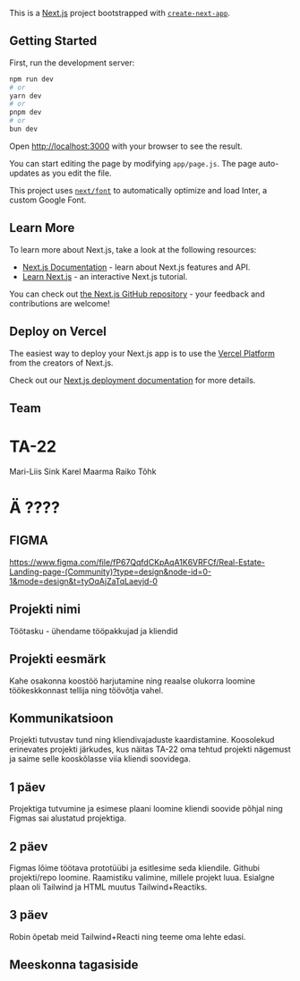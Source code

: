 This is a [Next.js](https://nextjs.org/) project bootstrapped with [`create-next-app`](https://github.com/vercel/next.js/tree/canary/packages/create-next-app).

## Getting Started

First, run the development server:

```bash
npm run dev
# or
yarn dev
# or
pnpm dev
# or
bun dev
```

Open [http://localhost:3000](http://localhost:3000) with your browser to see the result.

You can start editing the page by modifying `app/page.js`. The page auto-updates as you edit the file.

This project uses [`next/font`](https://nextjs.org/docs/basic-features/font-optimization) to automatically optimize and load Inter, a custom Google Font.

## Learn More

To learn more about Next.js, take a look at the following resources:

- [Next.js Documentation](https://nextjs.org/docs) - learn about Next.js features and API.
- [Learn Next.js](https://nextjs.org/learn) - an interactive Next.js tutorial.

You can check out [the Next.js GitHub repository](https://github.com/vercel/next.js/) - your feedback and contributions are welcome!

## Deploy on Vercel

The easiest way to deploy your Next.js app is to use the [Vercel Platform](https://vercel.com/new?utm_medium=default-template&filter=next.js&utm_source=create-next-app&utm_campaign=create-next-app-readme) from the creators of Next.js.

Check out our [Next.js deployment documentation](https://nextjs.org/docs/deployment) for more details.


## Team 

# TA-22 

Mari-Liis Sink
Karel Maarma
Raiko Tõhk 

# Ä ????


## FIGMA 

https://www.figma.com/file/fP67QqfdCKpAqA1K6VRFCf/Real-Estate-Landing-page-(Community)?type=design&node-id=0-1&mode=design&t=tyOqAjZaTqLaevjd-0

## Projekti nimi 

Töötasku - ühendame tööpakkujad ja kliendid

## Projekti eesmärk 

Kahe osakonna koostöö harjutamine ning reaalse olukorra loomine töökeskkonnast tellija ning töövõtja vahel.

## Kommunikatsioon 

Projekti tutvustav tund ning kliendivajaduste kaardistamine. Koosolekud erinevates projekti järkudes, kus näitas TA-22 oma tehtud projekti nägemust ja saime selle kooskõlasse viia kliendi soovidega. 

## 1 päev 

Projektiga tutvumine ja esimese plaani loomine kliendi soovide põhjal ning Figmas sai alustatud projektiga.

## 2 päev 

Figmas lõime töötava prototüübi ja esitlesime seda kliendile. 
Githubi projekti/repo loomine. Raamistiku valimine, millele projekt luua. Esialgne plaan oli Tailwind ja HTML muutus Tailwind+Reactiks. 

## 3 päev 

Robin õpetab meid Tailwind+Reacti ning teeme oma lehte edasi. 


## Meeskonna tagasiside














